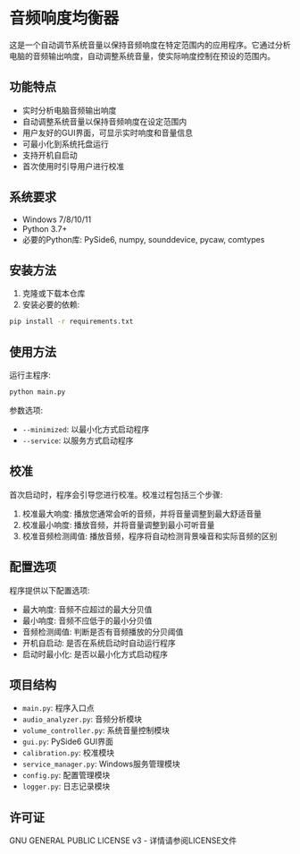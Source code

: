 # 音频响度均衡器

这是一个自动调节系统音量以保持音频响度在特定范围内的应用程序。它通过分析电脑的音频输出响度，自动调整系统音量，使实际响度控制在预设的范围内。

## 功能特点

- 实时分析电脑音频输出响度
- 自动调整系统音量以保持音频响度在设定范围内
- 用户友好的GUI界面，可显示实时响度和音量信息
- 可最小化到系统托盘运行
- 支持开机自启动
- 首次使用时引导用户进行校准

## 系统要求

- Windows 7/8/10/11
- Python 3.7+
- 必要的Python库: PySide6, numpy, sounddevice, pycaw, comtypes

## 安装方法

1. 克隆或下载本仓库
2. 安装必要的依赖:

```bash
pip install -r requirements.txt
```

## 使用方法

运行主程序:

```bash
python main.py
```

参数选项:
- `--minimized`: 以最小化方式启动程序
- `--service`: 以服务方式启动程序

## 校准

首次启动时，程序会引导您进行校准。校准过程包括三个步骤:

1. 校准最大响度: 播放您通常会听的音频，并将音量调整到最大舒适音量
2. 校准最小响度: 播放音频，并将音量调整到最小可听音量
3. 校准音频检测阈值: 播放音频，程序将自动检测背景噪音和实际音频的区别

## 配置选项

程序提供以下配置选项:

- 最大响度: 音频不应超过的最大分贝值
- 最小响度: 音频不应低于的最小分贝值
- 音频检测阈值: 判断是否有音频播放的分贝阈值
- 开机自启动: 是否在系统启动时自动运行程序
- 启动时最小化: 是否以最小化方式启动程序

## 项目结构

- `main.py`: 程序入口点
- `audio_analyzer.py`: 音频分析模块
- `volume_controller.py`: 系统音量控制模块
- `gui.py`: PySide6 GUI界面
- `calibration.py`: 校准模块
- `service_manager.py`: Windows服务管理模块
- `config.py`: 配置管理模块
- `logger.py`: 日志记录模块

## 许可证

GNU GENERAL PUBLIC LICENSE v3 - 详情请参阅LICENSE文件